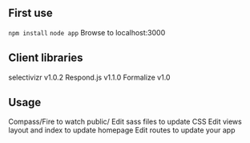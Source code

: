 ## First use
`npm install`
`node app`
Browse to localhost:3000

## Client libraries
selectivizr v1.0.2
Respond.js v1.1.0
Formalize v1.0

## Usage
Compass/Fire to watch public/
Edit sass files to update CSS
Edit views layout and index to update homepage
Edit routes to update your app